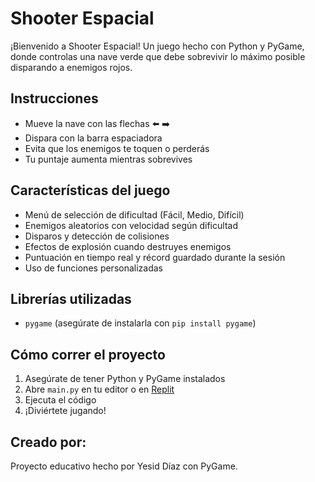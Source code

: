 # Shooter Espacial
¡Bienvenido a Shooter Espacial! Un juego hecho con Python y PyGame, donde controlas una nave verde que debe sobrevivir lo máximo posible disparando a enemigos rojos.
## Instrucciones
- Mueve la nave con las flechas ⬅️ ➡️
- Dispara con la barra espaciadora 
- Evita que los enemigos te toquen o perderás
- Tu puntaje aumenta mientras sobrevives
## Características del juego
- Menú de selección de dificultad (Fácil, Medio, Difícil)
- Enemigos aleatorios con velocidad según dificultad
- Disparos y detección de colisiones
- Efectos de explosión cuando destruyes enemigos
- Puntuación en tiempo real y récord guardado durante la sesión
- Uso de funciones personalizadas
## Librerías utilizadas
- `pygame` (asegúrate de instalarla con `pip install pygame`)
## Cómo correr el proyecto
1. Asegúrate de tener Python y PyGame instalados
2. Abre `main.py` en tu editor o en [Replit](https://replit.com/)
3. Ejecuta el código
4. ¡Diviértete jugando!
## Creado por:
Proyecto educativo hecho por Yesid Díaz con PyGame.
